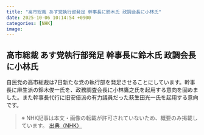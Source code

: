 ```yaml
---
title: "高市総裁 あす党執行部発足 幹事長に鈴木氏 政調会長に小林氏"
date: 2025-10-06 10:14:54 +0900
categories: [NHK]
image: 
---
```

## 高市総裁 あす党執行部発足 幹事長に鈴木氏 政調会長に小林氏

自民党の高市総裁は7日新たな党の執行部を発足させることにしています。幹事長に麻生派の鈴木俊一氏を、政務調査会長に小林鷹之氏を起用する意向を固めました。また幹事長代行に旧安倍派の有力議員だった萩生田光一氏を起用する意向です。

> ※ NHK記事は本文・画像の転載が許可されていないため、概要のみ掲載しています。
[出典（NHK）](http://www3.nhk.or.jp/news/html/20251006/k10014942051000.html)
